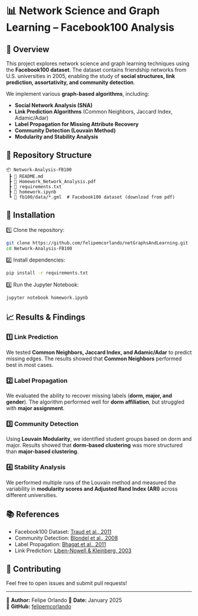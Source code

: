 # 📊 Network Science and Graph Learning – Facebook100 Analysis

## 📌 Overview
This project explores network science and graph learning techniques using the **Facebook100 dataset**. The dataset contains friendship networks from U.S. universities in 2005, enabling the study of **social structures, link prediction, assortativity, and community detection**.

We implement various **graph-based algorithms**, including:
- **Social Network Analysis (SNA)**
- **Link Prediction Algorithms** (Common Neighbors, Jaccard Index, Adamic/Adar)
- **Label Propagation for Missing Attribute Recovery**
- **Community Detection (Louvain Method)**
- **Modularity and Stability Analysis**

## 📂 Repository Structure
```
📦 Network-Analysis-FB100
 ┣ 📜 README.md
 ┣ 📜 Homework_Network_Analysis.pdf
 ┣ 📜 requirements.txt
 ┣ 📜 homework.ipynb
 ┗ 📜 fb100/data/*.gml  # Facebook100 dataset (download from pdf)
```

## 🚀 Installation
1️⃣ Clone the repository:
```bash
git clone https://github.com/felipemcorlando/netGraphsAndLearning.git
cd Network-Analysis-FB100
```

2️⃣ Install dependencies:
```bash
pip install -r requirements.txt
```

3️⃣ Run the Jupyter Notebook:
```bash
jupyter notebook homework.ipynb
```

## 📈 Results & Findings
### **1️⃣ Link Prediction**
We tested **Common Neighbors, Jaccard Index, and Adamic/Adar** to predict missing edges. The results showed that **Common Neighbors** performed best in most cases.

### **2️⃣ Label Propagation**
We evaluated the ability to recover missing labels (**dorm, major, and gender**). The algorithm performed well for **dorm affiliation**, but struggled with **major assignment**.

### **3️⃣ Community Detection**
Using **Louvain Modularity**, we identified student groups based on dorm and major. Results showed that **dorm-based clustering** was more structured than **major-based clustering**.

### **4️⃣ Stability Analysis**
We performed multiple runs of the Louvain method and measured the variability in **modularity scores and Adjusted Rand Index (ARI)** across different universities.

## 📚 References
- Facebook100 Dataset: [Traud et al., 2011](https://arxiv.org/abs/0809.0690)
- Community Detection: [Blondel et al., 2008](https://arxiv.org/abs/0803.0476)
- Label Propagation: [Bhagat et al., 2011](https://arxiv.org/abs/1101.3291)
- Link Prediction: [Liben-Nowell & Kleinberg, 2003](https://www.cs.cornell.edu/home/kleinber/link-pred.pdf)

## 🤝 Contributing
Feel free to open issues and submit pull requests!

---
📌 **Author:** Felipe Orlando
📅 **Date:** January 2025  
🔗 **GitHub:** [felipemcorlando](https://github.com/felipemcorlando)  

